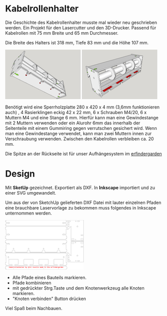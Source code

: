 # Kabelrollenhalter

Die Geschichte des Kabelrollenhalter musste mal wieder neu geschrieben werden. Ein Projekt für den Lasercutter und den 3D-Drucker. Passend für Kabelrollen mit 75 mm Breite und 65 mm Durchmesser.

Die Breite des Halters ist 318 mm, Tiefe 83 mm und die Höhe 107 mm.


<img src="IMG/KRH_3.jpg" width = "48%" /> <img src="IMG/KRH_2.jpg" width = "48%" /> 


Benötigt wird eine Sperrholzplatte 280 x 420 x 4 mm (3,6mm funktionieren auch) , 4 Rasierklingen eckig 42 x 22 mm, 6 x Schrauben M4/20, 6 x Muttern M4 und eine Stange 6 mm. Hierfür kann man eine Gewindestange mit 2 Muttern verwenden oder ein Alurohr 6mm das innerhalb der Seitenteile mit einem Gummiring gegen verrutschen gesichert wird. Wenn man eine Gewindestange verwendet, kann man zwei Muttern innen zur Verschraubung verwenden. Zwischen den Kabelrollen verbleiben ca. 20 mm.  

Die Spitze an der Rückseite ist für unser Aufhängesystem im [erfindergarden](http://www.erfindergarden.de)



# Design

Mit **SketUp** gezeichnet. Exportiert als DXF. In **Inkscape** importiert und zu einer SVG umgewandelt. 

Um aus der von SketchUp gelieferten DXF Datei mit lauter einzelnen Pfaden eine brauchbare Laservorlage zu bekommen muss folgendes  in Inkscape unternommen werden.

<img src="2D/KRH.svg" width = "50%" /> 

- Alle Pfade eines Bauteils markieren. 
- Pfade kombinieren
- mit gedrückter Strg.Taste und dem Knotenwerkzeug alle Knoten markieren.
- "Knoten verbinden" Button drücken

Viel Spaß beim Nachbauen.

